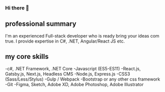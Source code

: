 ### Hi there 👋

## professional summary
I'm an experienced Full-stack developer who is ready bring your ideas com true. I provide expertise in C#, .NET, Angular/React JS etc.

## my core skills
-c#, .NET Framework, .NET Core
-Javascript (ES5-ES11)
-React.js, Gatsby.js, Next.js, Headless CMS
-Node.js, Express.js
-CSS3 (Sass/Less/Stylus)
-Gulp / Webpack
-Bootstrap or any other css framework
-Git
-Figma, Sketch, Adobe XD, Adobe Photoshop, Adobe Illustrator



<!--
**jhonatanmartinezprado/jhonatanmartinezprado** is a ✨ _special_ ✨ repository because its `README.md` (this file) appears on your GitHub profile.

Here are some ideas to get you started:

- 🔭 I’m currently working on ...
- 🌱 I’m currently learning ...
- 👯 I’m looking to collaborate on ...
- 🤔 I’m looking for help with ...
- 💬 Ask me about ...
- 📫 How to reach me: ...
- 😄 Pronouns: ...
- ⚡ Fun fact: ...
-->
